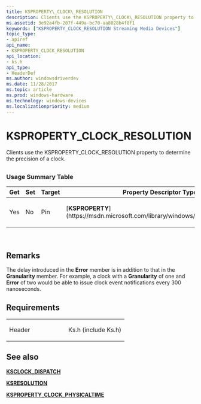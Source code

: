 ```yaml
---
title: KSPROPERTY\_CLOCK\_RESOLUTION
description: Clients use the KSPROPERTY\_CLOCK\_RESOLUTION property to determine the precision of a clock.
ms.assetid: 3e92a4fb-207f-449a-bc70-aa8028b4f8f1
keywords: ["KSPROPERTY_CLOCK_RESOLUTION Streaming Media Devices"]
topic_type:
- apiref
api_name:
- KSPROPERTY_CLOCK_RESOLUTION
api_location:
- ks.h
api_type:
- HeaderDef
ms.author: windowsdriverdev
ms.date: 11/28/2017
ms.topic: article
ms.prod: windows-hardware
ms.technology: windows-devices
ms.localizationpriority: medium
---
```


# KSPROPERTY\_CLOCK\_RESOLUTION


Clients use the KSPROPERTY\_CLOCK\_RESOLUTION property to determine the precision of a clock.

## <span id="ddk_ksproperty_clock_resolution_ks"></span><span id="DDK_KSPROPERTY_CLOCK_RESOLUTION_KS"></span>


### <span id="Usage_Summary_Table"></span><span id="usage_summary_table"></span><span id="USAGE_SUMMARY_TABLE"></span>Usage Summary Table

<table>
<colgroup>
<col width="20%" />
<col width="20%" />
<col width="20%" />
<col width="20%" />
<col width="20%" />
</colgroup>
<thead>
<tr class="header">
<th>Get</th>
<th>Set</th>
<th>Target</th>
<th>Property Descriptor Type</th>
<th>Property Value Type</th>
</tr>
</thead>
<tbody>
<tr class="odd">
<td><p>Yes</p></td>
<td><p>No</p></td>
<td><p>Pin</p></td>
<td><p>[<strong>KSPROPERTY</strong>](https://msdn.microsoft.com/library/windows/hardware/ff564262)</p></td>
<td><p>[<strong>KSRESOLUTION</strong>](https://msdn.microsoft.com/library/windows/hardware/ff566806)</p></td>
</tr>
</tbody>
</table>

 

Remarks
-------

The delay introduced in the **Error** member is in addition to that in the **Granularity** member. For example, a clock with a **Granularity** of one and **Error** of two would be able to issue clock event notifications every 300 nanoseconds.

Requirements
------------

<table>
<colgroup>
<col width="50%" />
<col width="50%" />
</colgroup>
<tbody>
<tr class="odd">
<td><p>Header</p></td>
<td>Ks.h (include Ks.h)</td>
</tr>
</tbody>
</table>

## <span id="see_also"></span>See also


[**KSCLOCK\_DISPATCH**](https://msdn.microsoft.com/library/windows/hardware/ff561017)

[**KSRESOLUTION**](https://msdn.microsoft.com/library/windows/hardware/ff566806)

[**KSPROPERTY\_CLOCK\_PHYSICALTIME**](ksproperty-clock-physicaltime.md)

 

 






